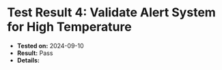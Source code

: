 # Test Result 4: Validate Alert System for High Temperature
- **Tested on:** 2024-09-10
- **Result:** Pass
- **Details:**
